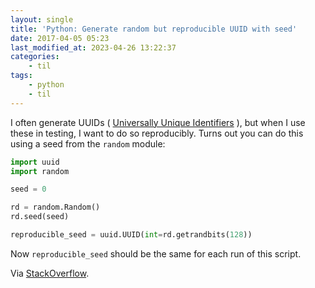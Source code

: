 ```yaml
---
layout: single
title: 'Python: Generate random but reproducible UUID with seed'
date: 2017-04-05 05:23
last_modified_at: 2023-04-26 13:22:37
categories:
    - til
tags:
    - python
    - til
---
```


I often generate UUIDs (
[Universally Unique Identifiers](https://en.wikipedia.org/wiki/Universally_unique_identifier)
), but when I use these in testing, I want to do so reproducibly.
Turns out you can do this using a seed from the `random` module:

```python
import uuid
import random

seed = 0

rd = random.Random()
rd.seed(seed)

reproducible_seed = uuid.UUID(int=rd.getrandbits(128))
```

Now `reproducible_seed` should be the same for each run of this script.

Via [StackOverflow](http://stackoverflow.com/q/41186818/1257318).
